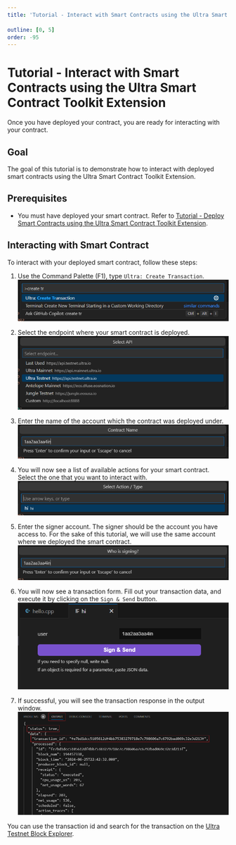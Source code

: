 ```yaml
---
title: 'Tutorial - Interact with Smart Contracts using the Ultra Smart Contract Toolkit Extension'

outline: [0, 5]
order: -95
---
```


# Tutorial - Interact with Smart Contracts using the Ultra Smart Contract Toolkit Extension

Once you have deployed your contract, you are ready for interacting with your contract.

## Goal

The goal of this tutorial is to demonstrate how to interact with deployed smart contracts using the Ultra Smart Contract Toolkit Extension.

## Prerequisites

-   You must have deployed your smart contract. Refer to [Tutorial - Deploy Smart Contracts using the Ultra Smart Contract Toolkit Extension](./deploy.md).

## Interacting with Smart Contract

To interact with your deployed smart contract, follow these steps:

1. Use the Command Palette (F1), type `Ultra: Create Transaction`.
   ![](./images/command-palette-create-tx.png)

2. Select the endpoint where your smart contract is deployed.
   ![](./images/command-palette-deploy-select-endpoint.png)

3. Enter the name of the account which the contract was deployed under.
   ![](./images/command-palette-create-tx-account-name.png)

4. You will now see a list of available actions for your smart contract. Select the one that you want to interact with.
   ![](./images/command-palette-create-tx-select-action.png)

5. Enter the signer account. The signer should be the account you have access to. For the sake of this tutorial, we will use the same account where we deployed the smart contract.
   ![](./images/command-palette-create-tx-signing-acc.png)

6. You will now see a transaction form. Fill out your transaction data, and execute it by clicking on the `Sign & Send` button.
   ![](./images/vscode-ext-contract-action-interaction.png)

7. If successful, you will see the transaction response in the output window.
   ![](./images/vscode-ext-contract-action-interaction-output.png)

You can use the transaction id and search for the transaction on the [Ultra Testnet Block Explorer](https://explorer.testnet.ultra.io/).
